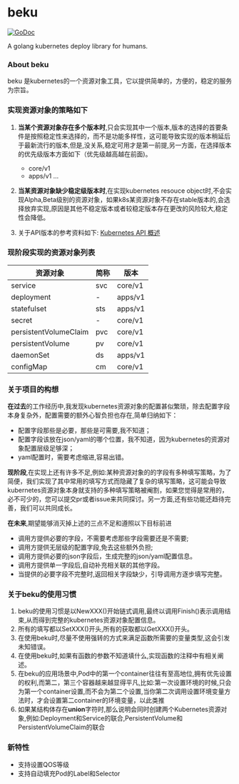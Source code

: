 # beku
[![GoDoc](https://godoc.org/github.com/imroc/beku?status.svg)](https://godoc.org/github.com/yulibaozi/beku)

A golang kubernetes deploy library for humans.


### About beku

beku 是kubernetes的一个资源对象工具，它以提供简单的，方便的，稳定的服务为宗旨。

### 实现资源对象的策略如下

1. **当某个资源对象存在多个版本时**,只会实现其中一个版本,版本的选择的首要条件是按照稳定性来选择的，而不是功能多样性，这可能导致实现的版本稍延后于最新流行的版本,但是,没关系,稳定可用才是第一前提,另一方面，在选择版本的优先级版本方面如下（优先级越高越在前面)。
    * core/v1
    * apps/v1
    ...

2. **当某资源对象缺少稳定级版本时**,在实现kubernetes resouce object时,不会实现Alpha,Beta级别的资源对象，如果k8s某资源对象不存在stable版本的,会选择放弃实现,原因是其他不稳定版本或者较稳定版本存在更改的风险较大,稳定性会降低。

3. 关于API版本的参考资料如下:
[Kubernetes API 概述](http://kubernetes.kansea.com/docs/api/)

### 现阶段实现的资源对象列表
资源对象 | 简称|  版本
---|---|---
service   | svc| core/v1
deployment | - | apps/v1
statefulset | sts | apps/v1
secret | - | core/v1
persistentVolumeClaim | pvc | core/v1
persistentVolume | pv | core/v1
daemonSet | ds | apps/v1
configMap | cm | core/v1

### 关于项目的构想

**在过去**的工作经历中,我发现kubernetes资源对象的配置甚似繁琐，除去配置字段本身复杂外，配置需要的额外心智负担也存在,简单归纳如下：
 * 配置字段那些是必要，那些是可需要,我不知道；
 * 配置字段该放在json/yaml的哪个位置，我不知道，因为kubernetes的资源对象配置层级足够深；
 * yaml配置时，需要考虑缩进,容易出错。

**现阶段**,在实现上还有许多不足,例如:某种资源对象的的字段有多种填写策略，为了简便，我们实现了其中常用的填写方式而隐藏了复杂的填写策略，这可能会导致kubernetes资源对象本身就支持的多种填写策略被阉割，如果您觉得是常用的，必不可少的，您可以提交pr或者issue来共同探讨。另一方面,还有些功能还趋待完善，我们可以共同成长。

**在未来**,期望能够消灭掉上述的三点不足和遵照以下目标前进
 * 调用方提供必要的字段，不需要考虑那些字段需要还是不需要;
 * 调用方提供无层级的配置字段,免去这些额外负担;
 * 调用方提供必要的json字段后，生成完整的json/yaml配置信息。
 * 调用方提供单一字段后,自动补充相关联的其他字段。
 * 当提供的必要字段不完整时,返回相关字段缺少，引导调用方逐步填写完整。


### 关于beku的使用习惯

1. beku的使用习惯是以NewXXX()开始链式调用,最终以调用Finish()表示调用结束,从而得到完整的kubernetes资源对象配置信息。
2. 所有的填写都以SetXXX()开头,所有的获取都以GetXXX()开头。
3. 在使用beku时,尽量不使用强转的方式来满足函数所需要的变量类型,这会引发未知错误。
4. 在使用beku时,如果有函数的参数不知道填什么,实现函数的注释中有相关阐述。
5. 在beku的应用场景中,Pod中的第一个container往往有至高地位,拥有优先设置的权利,而第二，第三个容器越来越显得平凡,比如:第一次设置环境的时候,只会为第一个container设置,而不会为第二个设置,当你第二次调用设置环境变量方法时，才会设置第二container的环境变量，以此类推
5. 如果某结构体存在**union**字符时,那么说明会同时创建两个Kubernetes资源对象,例如:Deployment和Service的联合,PersistentVolume和PersistentVolumeClaim的联合

### 新特性

* 支持设置QOS等级
* 支持自动填充Pod的Label和Selector